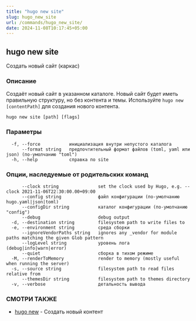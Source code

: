 ```yaml
---
title: "hugo new site"
slug: hugo_new_site
url: /commands/hugo_new_site/
date: 2024-11-08T10:17:45+05:00
---
```

## hugo new site

Создать новый сайт (каркас)

### Описание

Создаёт новый сайт в указанном каталоге.
Новый сайт будет иметь правильную структуру, но без контента и темы.
Используйте `hugo new [contentPath]` для создания нового контента.

```
hugo new site [path] [flags]
```

### Параметры

```
  -f, --force           инициализация внутри непустого каталога
      --format string   предпочтительный формат файлов (toml, yaml или json) (по-умолчанию "toml")
  -h, --help            справка по site
```

### Опции, наследуемые от родительских команд

```
      --clock string               set the clock used by Hugo, e.g. --clock 2021-11-06T22:30:00.00+09:00
      --config string              файл конфигурации (по-умолчанию hugo.yaml|json|toml)
      --configDir string           каталог конфигурации (по-умолчанию "config")
      --debug                      debug output
  -d, --destination string         filesystem path to write files to
  -e, --environment string         среда сборки
      --ignoreVendorPaths string   ignores any _vendor for module paths matching the given Glob pattern
      --logLevel string            уровень лога (debug|info|warn|error)
      --quiet                      сборка в тихом режиме
  -M, --renderToMemory             render to memory (mostly useful when running the server)
  -s, --source string              filesystem path to read files relative from
      --themesDir string           filesystem path to themes directory
  -v, --verbose                    детальность вывода
```

### СМОТРИ ТАКЖЕ

* [hugo new](/commands/hugo_new/)	 - Создать новый контент

